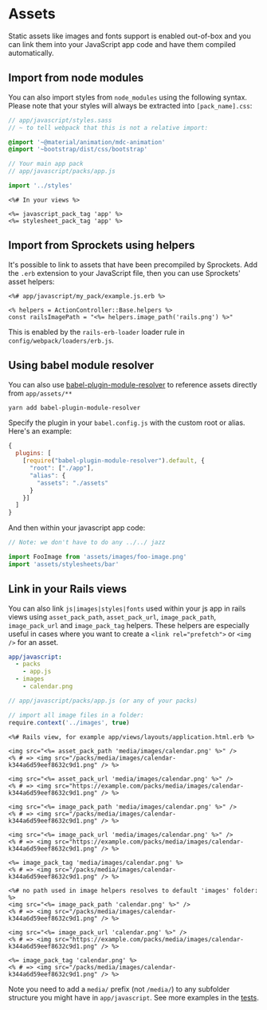 # Assets


Static assets like images and fonts support is enabled out-of-box
and you can link them into your JavaScript app code and have them
compiled automatically.


## Import from node modules

You can also import styles from `node_modules` using the following syntax.
Please note that your styles will always be extracted into `[pack_name].css`:

```sass
// app/javascript/styles.sass
// ~ to tell webpack that this is not a relative import:

@import '~@material/animation/mdc-animation'
@import '~bootstrap/dist/css/bootstrap'
```

```js
// Your main app pack
// app/javascript/packs/app.js

import '../styles'
```

```erb
<%# In your views %>

<%= javascript_pack_tag 'app' %>
<%= stylesheet_pack_tag 'app' %>
```


## Import from Sprockets using helpers

It's possible to link to assets that have been precompiled by Sprockets. Add the `.erb` extension to your JavaScript file, then you can use Sprockets' asset helpers:

```erb
<%# app/javascript/my_pack/example.js.erb %>

<% helpers = ActionController::Base.helpers %>
const railsImagePath = "<%= helpers.image_path('rails.png') %>"
```

This is enabled by the `rails-erb-loader` loader rule in `config/webpack/loaders/erb.js`.


## Using babel module resolver

You can also use [babel-plugin-module-resolver](https://github.com/tleunen/babel-plugin-module-resolver) to reference assets directly from `app/assets/**`

```bash
yarn add babel-plugin-module-resolver
```

Specify the plugin in your `babel.config.js` with the custom root or alias. Here's an example:

```js
{
  plugins: [
    [require("babel-plugin-module-resolver").default, {
      "root": ["./app"],
      "alias": {
        "assets": "./assets"
      }
    }]
  ]
}
```

And then within your javascript app code:

```js
// Note: we don't have to do any ../../ jazz

import FooImage from 'assets/images/foo-image.png'
import 'assets/stylesheets/bar'
```


## Link in your Rails views

You can also link `js|images|styles|fonts` used within your js app in rails views
using `asset_pack_path`, `asset_pack_url`, `image_pack_path`, `image_pack_url` and
`image_pack_tag` helpers. These helpers are especially useful in cases where you
want to create a `<link rel="prefetch">` or `<img />` for an asset.

```yml
app/javascript:
  - packs
    - app.js
  - images
    - calendar.png
```

```js
// app/javascript/packs/app.js (or any of your packs)

// import all image files in a folder:
require.context('../images', true)
```

```erb
<%# Rails view, for example app/views/layouts/application.html.erb %>

<img src="<%= asset_pack_path 'media/images/calendar.png' %>" />
<% # => <img src="/packs/media/images/calendar-k344a6d59eef8632c9d1.png" /> %>

<img src="<%= asset_pack_url 'media/images/calendar.png' %>" />
<% # => <img src="https://example.com/packs/media/images/calendar-k344a6d59eef8632c9d1.png" /> %>

<img src="<%= image_pack_path 'media/images/calendar.png' %>" />
<% # => <img src="/packs/media/images/calendar-k344a6d59eef8632c9d1.png" /> %>

<img src="<%= image_pack_url 'media/images/calendar.png' %>" />
<% # => <img src="https://example.com/packs/media/images/calendar-k344a6d59eef8632c9d1.png" /> %>

<%= image_pack_tag 'media/images/calendar.png' %>
<% # => <img src="/packs/media/images/calendar-k344a6d59eef8632c9d1.png" /> %>

<%# no path used in image helpers resolves to default 'images' folder: %>
<img src="<%= image_pack_path 'calendar.png' %>" />
<% # => <img src="/packs/media/images/calendar-k344a6d59eef8632c9d1.png" /> %>

<img src="<%= image_pack_url 'calendar.png' %>" />
<% # => <img src="https://example.com/packs/media/images/calendar-k344a6d59eef8632c9d1.png" /> %>

<%= image_pack_tag 'calendar.png' %>
<% # => <img src="/packs/media/images/calendar-k344a6d59eef8632c9d1.png" /> %>
```

Note you need to add a `media/` prefix (not `/media/`) to any subfolder structure you might have in `app/javascript`. See more examples in the [tests](/test/helper_test.rb#L37).
